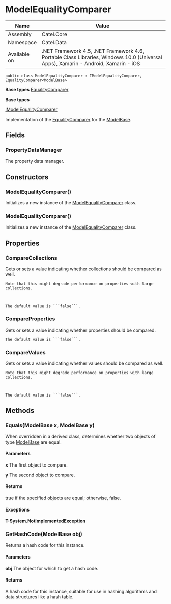 

# ModelEqualityComparer

Name|Value
---|---
Assembly|Catel.Core
Namespace|Catel.Data
Available on|.NET Framework 4.5, .NET Framework 4.6, Portable Class Libraries, Windows 10.0 (Universal Apps), Xamarin - Android, Xamarin - iOS

```
public class ModelEqualityComparer : IModelEqualityComparer, EqualityComparer<ModelBase>
```

**Base types**
[EqualityComparer]()

**Base types**

[IModelEqualityComparer](/Catel.Core\Catel\Data\IModelEqualityComparer.md)


Implementation of the [EqualityComparer](#) for the [ModelBase](#).



## Fields

### PropertyDataManager

The property data manager.



## Constructors

### ModelEqualityComparer()

Initializes a new instance of the [ModelEqualityComparer](#) class.



### ModelEqualityComparer()

Initializes a new instance of the [ModelEqualityComparer](#) class.



## Properties

### CompareCollections

Gets or sets a value indicating whether collections should be compared as well.
    


    Note that this might degrade performance on properties with large collections.
    


    The default value is ```false```.



### CompareProperties

Gets or sets a value indicating whether properties should be compared.
    


    The default value is ```false```.



### CompareValues

Gets or sets a value indicating whether values should be compared as well.
    


    Note that this might degrade performance on properties with large collections.
    


    The default value is ```false```.



## Methods

### Equals(ModelBase x, ModelBase y)

When overridden in a derived class, determines whether two objects of type [ModelBase](#) are equal.

#### Parameters

**x**
The first object to compare.

**y**
The second object to compare.

#### Returns

true if the specified objects are equal; otherwise, false.

#### Exceptions

**T:System.NotImplementedException**



### GetHashCode(ModelBase obj)

Returns a hash code for this instance.

#### Parameters

**obj**
The object for which to get a hash code.

#### Returns

A hash code for this instance, suitable for use in hashing algorithms and data structures like a hash table.



